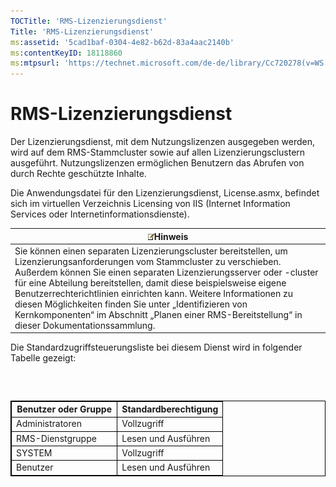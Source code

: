 ```yaml
---
TOCTitle: 'RMS-Lizenzierungsdienst'
Title: 'RMS-Lizenzierungsdienst'
ms:assetid: '5cad1baf-0304-4e82-b62d-83a4aac2140b'
ms:contentKeyID: 18118860
ms:mtpsurl: 'https://technet.microsoft.com/de-de/library/Cc720278(v=WS.10)'
---
```


RMS-Lizenzierungsdienst
=======================

Der Lizenzierungsdienst, mit dem Nutzungslizenzen ausgegeben werden, wird auf dem RMS-Stammcluster sowie auf allen Lizenzierungsclustern ausgeführt. Nutzungslizenzen ermöglichen Benutzern das Abrufen von durch Rechte geschützte Inhalte.

Die Anwendungsdatei für den Lizenzierungsdienst, License.asmx, befindet sich im virtuellen Verzeichnis Licensing von IIS (Internet Information Services oder Internetinformationsdienste).

| ![](images/Cc720278.note(WS.10).gif)Hinweis                                                                                                                                                                                                                                                                                                                                                                                                                                |
|---------------------------------------------------------------------------------------------------------------------------------------------------------------------------------------------------------------------------------------------------------------------------------------------------------------------------------------------------------------------------------------------------------------------------------------------------------------------------------------------------------|
| Sie können einen separaten Lizenzierungscluster bereitstellen, um Lizenzierungsanforderungen vom Stammcluster zu verschieben. Außerdem können Sie einen separaten Lizenzierungsserver oder -cluster für eine Abteilung bereitstellen, damit diese beispielsweise eigene Benutzerrechterichtlinien einrichten kann. Weitere Informationen zu diesen Möglichkeiten finden Sie unter „Identifizieren von Kernkomponenten“ im Abschnitt „Planen einer RMS-Bereitstellung“ in dieser Dokumentationssammlung. |

Die Standardzugriffsteuerungsliste bei diesem Dienst wird in folgender Tabelle gezeigt:

###  

 
<table style="border:1px solid black;">
<colgroup>
<col width="50%" />
<col width="50%" />
</colgroup>
<thead>
<tr class="header">
<th style="border:1px solid black;" >Benutzer oder Gruppe</th>
<th style="border:1px solid black;" >Standardberechtigung</th>
</tr>
</thead>
<tbody>
<tr class="odd">
<td style="border:1px solid black;">Administratoren</td>
<td style="border:1px solid black;">Vollzugriff</td>
</tr>
<tr class="even">
<td style="border:1px solid black;">RMS-Dienstgruppe</td>
<td style="border:1px solid black;">Lesen und Ausführen</td>
</tr>
<tr class="odd">
<td style="border:1px solid black;">SYSTEM</td>
<td style="border:1px solid black;">Vollzugriff</td>
</tr>
<tr class="even">
<td style="border:1px solid black;">Benutzer</td>
<td style="border:1px solid black;">Lesen und Ausführen</td>
</tr>
</tbody>
</table>
